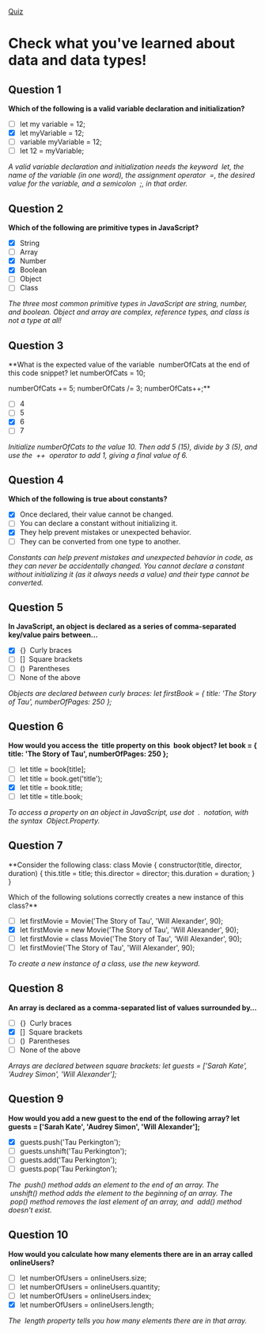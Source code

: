 [Quiz](https://openclassrooms.com/en/courses/5664271-learn-programming-with-javascript/exercises/3351)
# Check what you've learned about data and data types!

## Question 1
**Which of the following is a valid variable declaration and initialization?**
- [ ] let my variable = 12;
- [x] let myVariable = 12;
- [ ] variable myVariable = 12;
- [ ] let 12 = myVariable;

_A valid variable declaration and initialization needs the keyword  let, the name of the variable (in one word), the assignment operator  =, the desired value for the variable, and a semicolon  ;, in that order._

## Question 2
**Which of the following are primitive types in JavaScript?**
- [x] String
- [ ] Array
- [x] Number
- [x] Boolean
- [ ] Object
- [ ] Class

_The three most common primitive types in JavaScript are string, number, and boolean. Object and array are complex, reference types, and class is not a type at all!_

## Question 3
**What is the expected value of the variable  numberOfCats at the end of this code snippet?
let numberOfCats = 10;

numberOfCats += 5;
numberOfCats /= 3;
numberOfCats++;**
- [ ] 4
- [ ] 5
- [x] 6
- [ ] 7

_Initialize numberOfCats to the value 10. Then add 5 (15), divide by 3 (5), and use the  ++  operator to add 1, giving a final value of 6._

## Question 4
**Which of the following is true about constants?**
- [x] Once declared, their value cannot be changed.
- [ ] You can declare a constant without initializing it.
- [x] They help prevent mistakes or unexpected behavior.
- [ ] They can be converted from one type to another.

_Constants can help prevent mistakes and unexpected behavior in code, as they can never be accidentally changed. You cannot declare a constant without initializing it (as it always needs a value) and their type cannot be converted._

## Question 5
**In JavaScript, an object is declared as a series of comma-separated key/value pairs between…**
- [x] {}  Curly braces
- [ ] []  Square brackets
- [ ] ()  Parentheses
- [ ] None of the above

_Objects are declared between curly braces:
let firstBook = {
    title: 'The Story of Tau',
    numberOfPages: 250
};_

## Question 6
**How would you access the  title property on this  book object?
let book = {
    title: 'The Story of Tau',
    numberOfPages: 250
};**
- [ ] let title = book[title];
- [ ] let title = book.get('title');
- [x] let title = book.title;
- [ ] let title = title.book;

_To access a property on an object in JavaScript, use dot  .  notation, with the syntax  Object.Property._

## Question 7
**Consider the following class:
class Movie {
    constructor(title, director, duration) {
        this.title = title;
        this.director = director;
        this.duration = duration;
    }
}

Which of the following solutions correctly creates a new instance of this class?**
- [ ] let firstMovie = Movie('The Story of Tau', 'Will Alexander', 90);
- [x] let firstMovie = new Movie('The Story of Tau', 'Will Alexander', 90);
- [ ] let firstMovie = class Movie('The Story of Tau', 'Will Alexander', 90);
- [ ] let firstMovie('The Story of Tau', 'Will Alexander', 90);

_To create a new instance of a class, use the new keyword._

## Question 8
**An array is declared as a comma-separated list of values surrounded by…**
- [ ] {}  Curly braces
- [x] []  Square brackets
- [ ] ()  Parentheses
- [ ] None of the above

_Arrays are declared between square brackets:
let guests = ['Sarah Kate', 'Audrey Simon', 'Will Alexander'];_

## Question 9
**How would you add a new guest to the end of the following array?
let guests = ['Sarah Kate', 'Audrey Simon', 'Will Alexander'];**
- [x] guests.push('Tau Perkington');
- [ ] guests.unshift('Tau Perkington');
- [ ] guests.add('Tau Perkington');
- [ ] guests.pop('Tau Perkington');

_The  push() method adds an element to the end of an array. The  unshift() method adds the element to the beginning of an array. The  pop() method removes the last element of an array, and  add() method doesn't exist._

## Question 10
**How would you calculate how many elements there are in an array called  onlineUsers?**
- [ ] let numberOfUsers = onlineUsers.size;
- [ ] let numberOfUsers = onlineUsers.quantity;
- [ ] let numberOfUsers = onlineUsers.index;
- [x] let numberOfUsers = onlineUsers.length;

_The  length property tells you how many elements there are in that array._